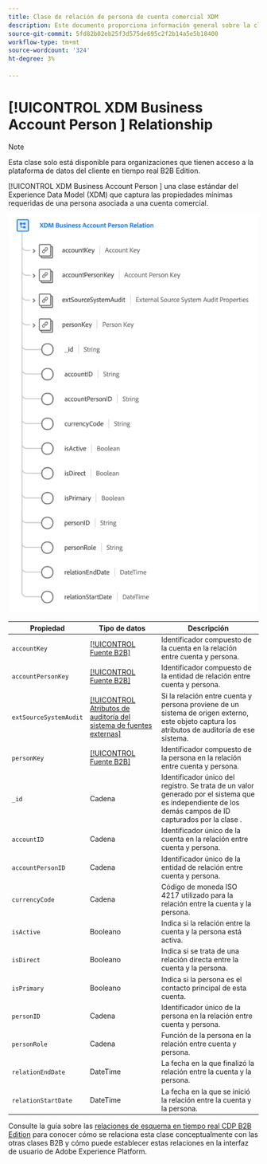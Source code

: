 ```yaml
---
title: Clase de relación de persona de cuenta comercial XDM
description: Este documento proporciona información general sobre la clase de relación de persona de cuenta empresarial XDM en el Modelo de datos de experiencia (XDM).
source-git-commit: 5fd82b02eb25f3d575de695c2f2b14a5e5b18400
workflow-type: tm+mt
source-wordcount: '324'
ht-degree: 3%

---
```


# [!UICONTROL XDM Business Account Person ] Relationship

>[!NOTE]
>
>Esta clase solo está disponible para organizaciones que tienen acceso a la plataforma de datos del cliente en tiempo real B2B Edition.

[!UICONTROL XDM Business Account Person ] una clase estándar del Experience Data Model (XDM) que captura las propiedades mínimas requeridas de una persona asociada a una cuenta comercial.

![](../../images/classes/b2b/business-account-person-relation.png)

| Propiedad | Tipo de datos | Descripción |
| --- | --- | --- |
| `accountKey` | [[!UICONTROL Fuente B2B]](../../data-types/b2b-source.md) | Identificador compuesto de la cuenta en la relación entre cuenta y persona. |
| `accountPersonKey` | [[!UICONTROL Fuente B2B]](../../data-types/b2b-source.md) | Identificador compuesto de la entidad de relación entre cuenta y persona. |
| `extSourceSystemAudit` | [[!UICONTROL Atributos de auditoría del sistema de fuentes externas]](../../data-types/external-source-system-audit-attributes.md) | Si la relación entre cuenta y persona proviene de un sistema de origen externo, este objeto captura los atributos de auditoría de ese sistema. |
| `personKey` | [[!UICONTROL Fuente B2B]](../../data-types/b2b-source.md) | Identificador compuesto de la persona en la relación entre cuenta y persona. |
| `_id` | Cadena | Identificador único del registro. Se trata de un valor generado por el sistema que es independiente de los demás campos de ID capturados por la clase . |
| `accountID` | Cadena | Identificador único de la cuenta en la relación entre cuenta y persona. |
| `accountPersonID` | Cadena | Identificador único de la entidad de relación entre cuenta y persona. |
| `currencyCode` | Cadena | Código de moneda ISO 4217 utilizado para la relación entre la cuenta y la persona. |
| `isActive` | Booleano | Indica si la relación entre la cuenta y la persona está activa. |
| `isDirect` | Booleano | Indica si se trata de una relación directa entre la cuenta y la persona. |
| `isPrimary` | Booleano | Indica si la persona es el contacto principal de esta cuenta. |
| `personID` | Cadena | Identificador único de la persona en la relación entre cuenta y persona. |
| `personRole` | Cadena | Función de la persona en la relación entre cuenta y persona. |
| `relationEndDate` | DateTime | La fecha en la que finalizó la relación entre la cuenta y la persona. |
| `relationStartDate` | DateTime | La fecha en la que se inició la relación entre la cuenta y la persona. |

Consulte la guía sobre las [relaciones de esquema en tiempo real CDP B2B Edition](../../tutorials/relationship-b2b.md) para conocer cómo se relaciona esta clase conceptualmente con las otras clases B2B y cómo puede establecer estas relaciones en la interfaz de usuario de Adobe Experience Platform.
